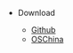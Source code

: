- Download

  - [Github](https://github.com/baomidou/mybatis-plus)
  - [OSChina](http://git.oschina.net/baomidou/mybatis-plus)
